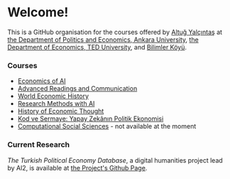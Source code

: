 # Welcome!

This is a GitHub organisation for the courses offered by [Altuğ Yalçıntaş](https://ayalcintas.notion.site) at [the Department of Politics and Economics, Ankara University](https://polecon.ankara.edu.tr), [the Department of Economics, TED University](https://econ.tedu.edu.tr/en), and [Bilimler Köyü](https://bilimler.org/etkinlikler/etkinlikler/iktisat/114). 

### Courses
* [Economics of AI](https://github.com/Al2-courses/EconomicsOfAI)
* [Advanced Readings and Communication](https://github.com/Al2-courses/AdvancedReadings)
* [World Economic History](https://github.com/Al2-courses/WorldEconomicHistory)
* [Research Methods with AI](https://github.com/Al2-courses/ResearchMethodsWithAI)
* [History of Economic Thought](https://github.com/Al2-courses/HistoryOfEconThought)
* [Kod ve Sermaye: Yapay Zekânın Politik Ekonomisi](https://github.com/Al2-courses/Kod-ve-Sermaye)
* [Computational Social Sciences](https://github.com/Al2-courses/ComputationalSocialScience) - not available at the moment

### Current Research

*The Turkish Political Economy Database*, a digital humanities project lead by Al2, is available at [the Project's Github Page](https://github.com/sekerefe/TRPolEcon_Public).